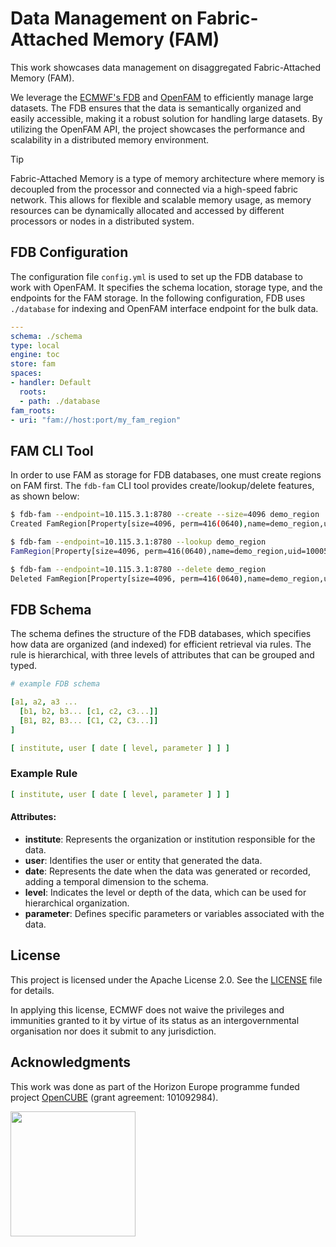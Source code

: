 # Data Management on Fabric-Attached Memory (FAM)

This work showcases data management on disaggregated Fabric-Attached Memory (FAM).

We leverage the [ECMWF's FDB](https://github.com/ecmwf/fdb) and [OpenFAM](https://openfam.github.io) to efficiently manage large datasets.
The FDB ensures that the data is semantically organized and easily accessible, making it a robust solution for handling large datasets.
By utilizing the OpenFAM API, the project showcases the performance and scalability in a distributed memory environment.

> [!TIP]
> Fabric-Attached Memory is a type of memory architecture where memory is decoupled from the processor and connected via a high-speed fabric network. This allows for flexible and scalable memory usage, as memory resources can be dynamically allocated and accessed by different processors or nodes in a distributed system.

## FDB Configuration

The configuration file `config.yml` is used to set up the FDB database to work with OpenFAM. It specifies the schema location, storage type, and the endpoints for the FAM storage.
In the following configuration, FDB uses `./database` for indexing and OpenFAM interface endpoint for the bulk data.

```yaml
---
schema: ./schema
type: local
engine: toc
store: fam
spaces:
- handler: Default
  roots:
  - path: ./database
fam_roots:
- uri: "fam://host:port/my_fam_region"
```

## FAM CLI Tool

In order to use FAM as storage for FDB databases, one must create regions on FAM first. The `fdb-fam` CLI tool provides create/lookup/delete features, as shown below:

```bash
$ fdb-fam --endpoint=10.115.3.1:8780 --create --size=4096 demo_region
Created FamRegion[Property[size=4096, perm=416(0640),name=demo_region,uid=10005,gid=10005],status=initialized]

$ fdb-fam --endpoint=10.115.3.1:8780 --lookup demo_region
FamRegion[Property[size=4096, perm=416(0640),name=demo_region,uid=10005,gid=10005],status=initialized]

$ fdb-fam --endpoint=10.115.3.1:8780 --delete demo_region
Deleted FamRegion[Property[size=4096, perm=416(0640),name=demo_region,uid=10005,gid=10005],status=invalid]
```

## FDB Schema

The schema defines the structure of the FDB databases, which specifies how data are organized (and indexed) for efficient retrieval via rules.
The rule is hierarchical, with three levels of attributes that can be grouped and typed.

```yaml
# example FDB schema

[a1, a2, a3 ...
  [b1, b2, b3... [c1, c2, c3...]]
  [B1, B2, B3... [C1, C2, C3...]]
]

[ institute, user [ date [ level, parameter ] ] ]
```

### Example Rule

```yaml
[ institute, user [ date [ level, parameter ] ] ]
```

#### Attributes:

- **institute**: Represents the organization or institution responsible for the data.
- **user**: Identifies the user or entity that generated the data.
- **date**: Represents the date when the data was generated or recorded, adding a temporal dimension to the schema.
- **level**: Indicates the level or depth of the data, which can be used for hierarchical organization.
- **parameter**: Defines specific parameters or variables associated with the data.

## License

This project is licensed under the Apache License 2.0. See the [LICENSE](LICENSE) file for details.

In applying this license, ECMWF does not waive the privileges and immunities granted to it by virtue of its status as an intergovernmental organisation nor does it submit to any jurisdiction.

## Acknowledgments

This work was done as part of the Horizon Europe programme funded project [OpenCUBE](https://horizon-opencube.eu) (grant agreement: 101092984).

<img src="https://rea.ec.europa.eu/sites/default/files/styles/oe_theme_medium_2x_no_crop/public/2021-04/EN-Funded%20by%20the%20EU-POS.jpg" width="200" />
